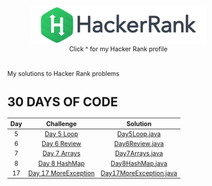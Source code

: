 <p align="center">
    <a href="https://www.hackerrank.com/mihaidobri">
        <img height=85 src="https://github.com/mihaidobri/HackerRank-MySolutions/blob/master/src/main/resources/images/hackerrank.svg">
    </a>
    <br>Click ^ for my Hacker Rank profile
</p>


#
My solutions to Hacker Rank problems

# 30 DAYS OF CODE

| Day |                                                Challenge                                              				  |                                                                                           Solution                                                                                                                              									    |
|:---:|:---------------------------------------------------------------------------------------------------------------------:|:-----------------------------------------------------------------------------------------------------------------------------------------------------------------------------------------------------------------------------------------------------------------------:|
|  5  | [Day 5 Loop](https://www.hackerrank.com/challenges/30-loop/problem)                                 				  | [Day5Loop.java](https://github.com/mihaidobri/HackerRank-MySolutions/blob/master/src/Day5Loop/Day5Loop.java)
|  6  | [Day 6 Review](https://www.hackerrank.com/challenges/30-review-loop/problem)                                 				  | [Day6Review.java](https://github.com/mihaidobri/HackerRank-MySolutions/blob/master/src/Day6Review/Day6Review.java)
|  7  | [Day 7 Arrays](https://www.hackerrank.com/challenges/30-arrays)                                 				  | [Day7Arrays.java](https://github.com/mihaidobri/HackerRank-MySolutions/blob/master/src/Day7Arrays/Day7Arrays.java)
|  8  | [Day 8 HashMap](https://www.hackerrank.com/challenges/30-dictionaries-and-maps/problems)                                 				  | [Day8HashMap.java](https://github.com/mihaidobri/HackerRank-MySolutions/blob/master/src/Day8AHashMap/Day8HashMap.java)
|  17 | [Day 17 MoreException](https://www.hackerrank.com/challenges/30-more-exceptions/problem)                                 				  | [Day17MoreException.java](https://github.com/mihaidobri/HackerRank-MySolutions/tree/master/src/Day17MoreExeption/Solution/Day17MoreException.java)